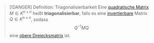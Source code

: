 > [!DANGER] Definition: Triagonalisierbarkeit
> Eine [quadratische Matrix](../Quadratische%20Matrix.md) $M\in K^{n\times n}$ heißt **triagonalisierbar**, falls es eine [invertierbare](../../Invertieren/Invertierbarkeit.md) Matrix $Q\in K^{n\times n}$, sodass
> $$Q^{-1} M Q$$
> eine [obere Dreiecksmatrix](../Dreiecksmatrizen.md) ist.